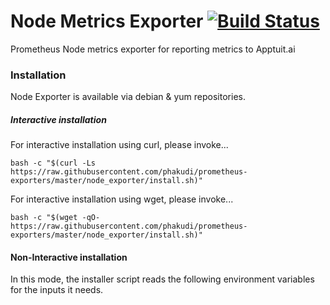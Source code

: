 # Node Metrics Exporter [![Build Status](https://travis-ci.com/phakudi/prometheus-exporters.svg?branch=master)](https://travis-ci.com/phakudi/prometheus-exporters)

Prometheus Node metrics exporter for reporting metrics to Apptuit.ai

### Installation

Node Exporter is available via debian & yum repositories.

##### Interactive installation

For interactive installation using curl, please invoke...
 
```
bash -c "$(curl -Ls https://raw.githubusercontent.com/phakudi/prometheus-exporters/master/node_exporter/install.sh)"
``` 

For interactive installation using wget, please invoke...

```
bash -c "$(wget -qO- https://raw.githubusercontent.com/phakudi/prometheus-exporters/master/node_exporter/install.sh)"
```

#### Non-Interactive installation

In this mode, the installer script reads the following environment variables for the inputs it needs. 
